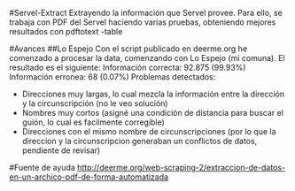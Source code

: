#Servel-Extract
Extrayendo la información que Servel provee. Para ello, se trabaja con PDF del Servel haciendo varias pruebas, obteniendo mejores resultados con pdftotext -table

#Avances
##Lo Espejo
Con el script publicado en deerme.org he comenzado a procesar la data, comenzando con Lo Espejo (mi comuna).
El resultado es el siguiente:
Información correcta: 92.875 (99.93%)
Información erronea: 68 (0.07%)
Problemas detectados: 
- Direcciones muy largas, lo cual mezcla la información entre la dirección y la circunscripción (no le veo solución)
- Nombres muy cortos (asigné una condición de distancia para buscar el guión, lo cual es facilmente corregible)
- Direcciones con el mismo nombre de circunscripciones (por lo que la direccion y la circunscripcion generaban un conflictos de datos, pendiente de revisar)

#Fuente de ayuda
http://deerme.org/web-scraping-2/extraccion-de-datos-en-un-archico-pdf-de-forma-automatizada

